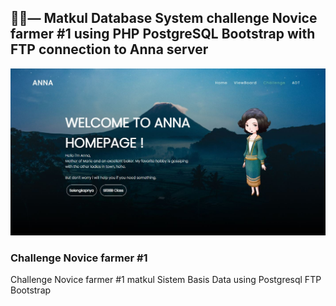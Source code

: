 ## 👨‍🌾— Matkul Database System challenge Novice farmer #1 using PHP PostgreSQL Bootstrap with FTP connection to Anna server
![](Readme/client-side.JPG)
### Challenge Novice farmer #1
Challenge Novice farmer #1 matkul Sistem Basis Data using Postgresql FTP Bootstrap
